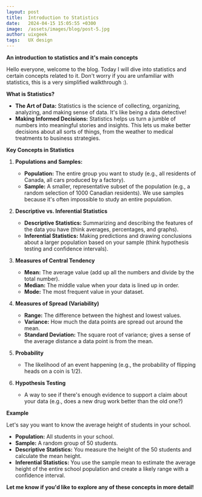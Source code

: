 ```yaml
---
layout: post
title:  Introduction to Statistics
date:   2024-04-15 15:05:55 +0300
image:  /assets/images/blog/post-5.jpg
author: uixgeek
tags:   UX design
---
```


**An introduction to statistics and it's main concepts**

Hello everyone, welcome to the blog. Today I will dive into statistics and certain concepts related to it. Don't worry if you are unfamiliar with statistics, this is a very simplified walkthrough :). 

**What is Statistics?**

* **The Art of Data:** Statistics is the science of collecting, organizing, analyzing, and making sense of data. It's like being a data detective!
* **Making Informed Decisions:** Statistics helps us turn a jumble of numbers into meaningful stories and insights. This lets us make better decisions about all sorts of things, from the weather to medical treatments to business strategies.

**Key Concepts in Statistics**

1. **Populations and Samples:**
   * **Population:** The entire group you want to study (e.g., all residents of Canada, all cars produced by a factory).
   * **Sample:** A smaller, representative subset of the population (e.g., a random selection of 1000 Canadian residents). We use samples because it's often impossible to study an entire population.

2. **Descriptive vs. Inferential Statistics**
   * **Descriptive Statistics:** Summarizing and describing the features of the data you have (think averages, percentages, and graphs).
   * **Inferential Statistics:** Making predictions and drawing conclusions about a larger population based on your sample (think hypothesis testing and confidence intervals).

3. **Measures of Central Tendency**
   * **Mean:** The average value (add up all the numbers and divide by the total number).
   * **Median:** The middle value when your data is lined up in order.
   * **Mode:** The most frequent value in your dataset.  

4. **Measures of Spread (Variability)**
   * **Range:** The difference between the highest and lowest values.
   * **Variance:**  How much the data points are spread out around the mean.
   * **Standard Deviation:** The square root of variance; gives a sense of the average distance a data point is from the mean.

5. **Probability**
   * The likelihood of an event happening (e.g., the probability of flipping heads on a coin is 1/2).

6. **Hypothesis Testing**
    *  A way to see if there's enough evidence to support a claim about your data (e.g., does a new drug work better than the old one?)

**Example**

Let's say you want to know the average height of students in your school.  

* **Population:** All students in your school.
* **Sample:** A random group of 50 students.
* **Descriptive Statistics:** You measure the height of the 50 students and calculate the mean height.
* **Inferential Statistics:** You use the sample mean to estimate the average height of the entire school population and create a likely range with a confidence interval.

**Let me know if you'd like to explore any of these concepts in more detail!** 
